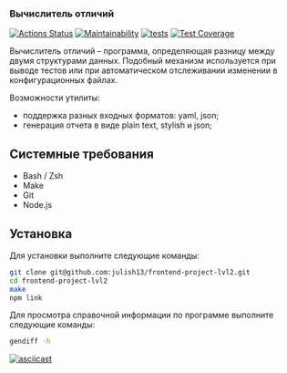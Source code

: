 ### Вычислитель отличий
[![Actions Status](https://github.com/julish13/frontend-project-lvl2/workflows/hexlet-check/badge.svg)](https://github.com/julish13/frontend-project-lvl2/actions)
[![Maintainability](https://api.codeclimate.com/v1/badges/ebabe43d15e22c85dead/maintainability)](https://codeclimate.com/github/julish13/frontend-project-lvl2/maintainability)
[![tests](https://github.com/julish13/frontend-project-lvl2/actions/workflows/tests.yml/badge.svg)](https://github.com/julish13/frontend-project-lvl2/actions/workflows/ESlint.yml)
[![Test Coverage](https://api.codeclimate.com/v1/badges/ebabe43d15e22c85dead/test_coverage)](https://codeclimate.com/github/julish13/frontend-project-lvl2/test_coverage)

Вычислитель отличий – программа, определяющая разницу между двумя структурами данных. Подобный механизм используется при выводе тестов или при автоматическом отслеживании изменении в конфигурационных файлах.

Возможности утилиты:

- поддержка разных входных форматов: yaml, json;
- генерация отчета в виде plain text, stylish и json;

## Системные требования

 - Bash / Zsh
 - Make
 - Git
 - Node.js

## Установка

Для установки выполните следующие команды:

```bash
git clone git@github.com:julish13/frontend-project-lvl2.git
cd frontend-project-lvl2
make
npm link
```

Для просмотра справочной информации по программе выполните следующие команды:

```bash
gendiff -h
```

[![asciicast](https://asciinema.org/a/sxZ3uNekyMpCFUIfjypisGnsz.svg)](https://asciinema.org/a/sxZ3uNekyMpCFUIfjypisGnsz)